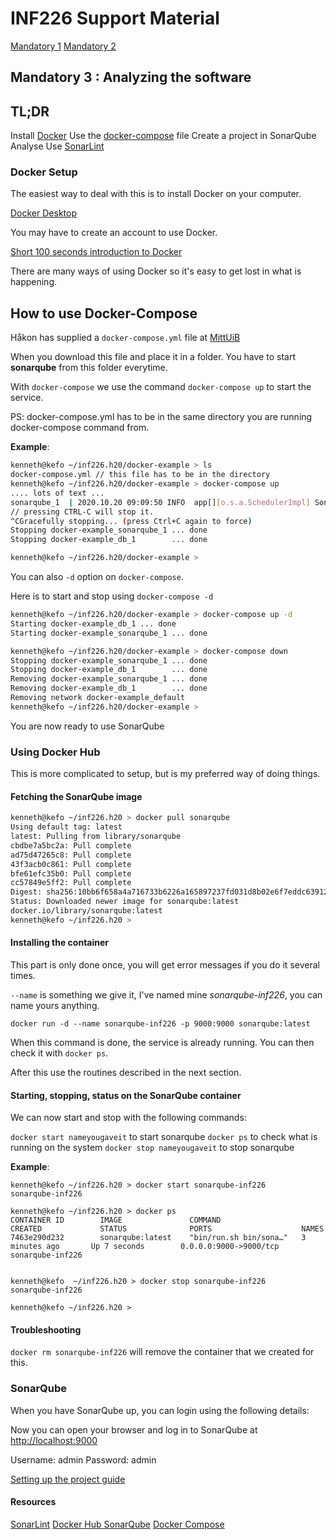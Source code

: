 # INF226 Support Material

[Mandatory 1](mandatory1.md)
[Mandatory 2](mandatory2.md)

## Mandatory 3 : Analyzing the software

## TL;DR

Install [Docker](https://www.docker.com/products/docker-desktop)
Use the [docker-compose](https://mitt.uib.no/courses/24957/files/2835955/download?download_frd=1) file
Create a project in SonarQube
Analyse
Use [SonarLint](https://www.sonarlint.org/)


### Docker Setup

The easiest way to deal with this is to install Docker on your computer.

[Docker Desktop](https://www.docker.com/products/docker-desktop)

You may have to create an account to use Docker.

[Short 100 seconds introduction to Docker](https://www.youtube.com/watch?v=Gjnup-PuquQ)

There are many ways of using Docker so it's easy to get lost in what is happening.

## How to use Docker-Compose

Håkon has supplied a `docker-compose.yml` file at [MittUiB](https://mitt.uib.no/courses/24957/files/2835955/download?download_frd=1)

When you download this file and place it in a folder.
You have to start __sonarqube__ from this folder everytime.

With `docker-compose` we use the command `docker-compose up` to start the service.

PS: docker-compose.yml has to be in the same directory you are running docker-compose command from.

__Example__:

```sh
kenneth@kefo ~/inf226.h20/docker-example > ls
docker-compose.yml // this file has to be in the directory 
kenneth@kefo ~/inf226.h20/docker-example > docker-compose up
.... lots of text ...
sonarqube_1  | 2020.10.20 09:09:50 INFO  app[][o.s.a.SchedulerImpl] SonarQube is up
// pressing CTRL-C will stop it.
^CGracefully stopping... (press Ctrl+C again to force)
Stopping docker-example_sonarqube_1 ... done
Stopping docker-example_db_1        ... done

kenneth@kefo ~/inf226.h20/docker-example >
```

You can also `-d` option on `docker-compose`.

Here is to start and stop using `docker-compose -d`

```sh
kenneth@kefo ~/inf226.h20/docker-example > docker-compose up -d
Starting docker-example_db_1 ... done
Starting docker-example_sonarqube_1 ... done

kenneth@kefo ~/inf226.h20/docker-example > docker-compose down
Stopping docker-example_sonarqube_1 ... done
Stopping docker-example_db_1        ... done
Removing docker-example_sonarqube_1 ... done
Removing docker-example_db_1        ... done
Removing network docker-example_default
kenneth@kefo ~/inf226.h20/docker-example > 
```

You are now ready to use SonarQube


### Using Docker Hub

This is more complicated to setup, but is my preferred way of doing things.

#### Fetching the SonarQube image

```sh
kenneth@kefo ~/inf226.h20 > docker pull sonarqube
Using default tag: latest
latest: Pulling from library/sonarqube
cbdbe7a5bc2a: Pull complete 
ad75d47265c8: Pull complete 
43f3acb0c861: Pull complete 
bfe61efc35b0: Pull complete 
cc57849e5ff2: Pull complete 
Digest: sha256:10bb6f658a4a716733b6226a165897237fd031d8b02e6f7eddc639125eb8607e
Status: Downloaded newer image for sonarqube:latest
docker.io/library/sonarqube:latest
kenneth@kefo ~/inf226.h20 >
```

#### Installing the container

This part is only done once, you will get error messages if you do it several times.

`--name` is something we give it, I've named mine *sonarqube-inf226*, you can name yours anything.

```
docker run -d --name sonarqube-inf226 -p 9000:9000 sonarqube:latest
```
When this command is done, the service is already running.
You can then check it with `docker ps`.

After this use the routines described in the next section.

#### Starting, stopping, status on the SonarQube container

We can now start and stop with the following commands:

`docker start nameyougaveit` to start sonarqube
`docker ps` to check what is running on the system
`docker stop nameyougaveit` to stop sonarqube

__Example__:
```docker
kenneth@kefo ~/inf226.h20 > docker start sonarqube-inf226 
sonarqube-inf226

kenneth@kefo ~/inf226.h20 > docker ps  
CONTAINER ID        IMAGE               COMMAND                  CREATED             STATUS              PORTS                    NAMES
7463e290d232        sonarqube:latest    "bin/run.sh bin/sona…"   3 minutes ago       Up 7 seconds        0.0.0.0:9000->9000/tcp   sonarqube-inf226


kenneth@kefo  ~/inf226.h20 > docker stop sonarqube-inf226 
sonarqube-inf226

kenneth@kefo ~/inf226.h20 >
```

#### Troubleshooting

`docker rm sonarqube-inf226` will remove the container that we created for this.

### SonarQube

When you have SonarQube up, you can login using the following details:

Now you can open your browser and log in to SonarQube at [http://localhost:9000](http://localhost:9000)

Username: admin
Password: admin

[Setting up the project guide](sonarquide.md)

#### Resources

[SonarLint](https://www.sonarlint.org/)
[Docker Hub SonarQube](https://hub.docker.com/_/sonarqube/)
[Docker Compose](https://docs.docker.com/compose/)